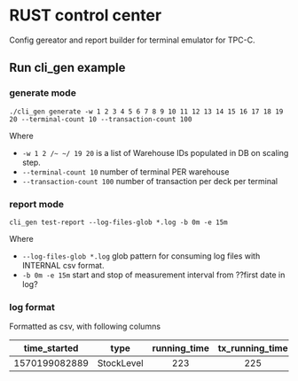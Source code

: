 # RUST control center
Config gereator and report builder for terminal emulator for TPC-C.

## Run cli_gen example

### generate mode

`./cli_gen generate -w 1 2 3 4 5 6 7 8 9 10 11 12 13 14 15 16 17 18 19 20 --terminal-count 10 --transaction-count 100`

Where 
 - `-w 1 2 /~ ~/ 19 20` is a list of Warehouse IDs populated in DB on scaling step.
 - `--terminal-count 10` number of terminal PER warehouse
 - `--transaction-count 100` number of transaction per deck per terminal
 
 
### report mode

`cli_gen test-report --log-files-glob *.log -b 0m -e 15m`

Where
 - `--log-files-glob *.log` glob pattern for consuming log files with INTERNAL csv format.
 - `-b 0m -e 15m` start and stop of measurement interval from ??first date in log?
 
### log format

Formatted as csv, with following columns


**time\_started**|**type**|**running\_time**|**tx\_running\_time**|**think\_time\_ms**|**is\_rbk**
:-----:|:-----:|:-----:|:-----:|:-----:|:-----:
1570199082889|StockLevel|223|225|1500|false

